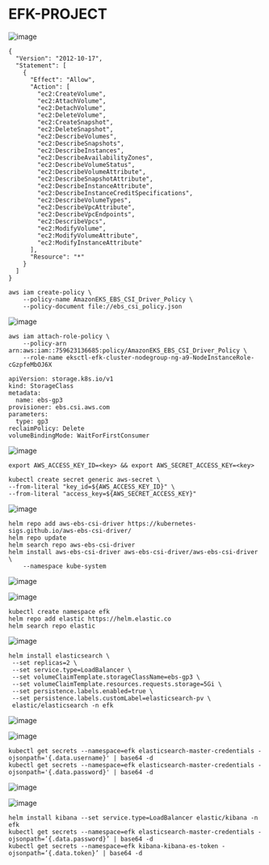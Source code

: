 # EFK-PROJECT


![image](https://github.com/user-attachments/assets/3f534e5a-14fa-47d7-9e73-37ecb2e073e6)

```
{
  "Version": "2012-10-17",
  "Statement": [
    {
      "Effect": "Allow",
      "Action": [
        "ec2:CreateVolume",
        "ec2:AttachVolume",
        "ec2:DetachVolume",
        "ec2:DeleteVolume",
        "ec2:CreateSnapshot",
        "ec2:DeleteSnapshot",
        "ec2:DescribeVolumes",
        "ec2:DescribeSnapshots",
        "ec2:DescribeInstances",
        "ec2:DescribeAvailabilityZones",
        "ec2:DescribeVolumeStatus",
        "ec2:DescribeVolumeAttribute",
        "ec2:DescribeSnapshotAttribute",
        "ec2:DescribeInstanceAttribute",
        "ec2:DescribeInstanceCreditSpecifications",
        "ec2:DescribeVolumeTypes",
        "ec2:DescribeVpcAttribute",
        "ec2:DescribeVpcEndpoints",
        "ec2:DescribeVpcs",
        "ec2:ModifyVolume",
        "ec2:ModifyVolumeAttribute",
        "ec2:ModifyInstanceAttribute"
      ],
      "Resource": "*"
    }
  ]
}
```

```
aws iam create-policy \
    --policy-name AmazonEKS_EBS_CSI_Driver_Policy \
    --policy-document file://ebs_csi_policy.json
```

![image](https://github.com/user-attachments/assets/b0dcd4e2-0b72-476b-9180-df272ecd3d53)



```
aws iam attach-role-policy \
    --policy-arn arn:aws:iam::759623136685:policy/AmazonEKS_EBS_CSI_Driver_Policy \
    --role-name eksctl-efk-cluster-nodegroup-ng-a9-NodeInstanceRole-cGzpfeMbOJ6X
```

```
apiVersion: storage.k8s.io/v1
kind: StorageClass
metadata:
  name: ebs-gp3
provisioner: ebs.csi.aws.com
parameters:
  type: gp3
reclaimPolicy: Delete
volumeBindingMode: WaitForFirstConsumer
```

![image](https://github.com/user-attachments/assets/9dad9913-3707-4686-87e0-55e4ec19aefb)

```
export AWS_ACCESS_KEY_ID=<key> && export AWS_SECRET_ACCESS_KEY=<key>

kubectl create secret generic aws-secret \
--from-literal "key_id=${AWS_ACCESS_KEY_ID}" \
--from-literal "access_key=${AWS_SECRET_ACCESS_KEY}"
```

![image](https://github.com/user-attachments/assets/424920bf-1521-4c3b-8974-b22293e2fc30)

```
helm repo add aws-ebs-csi-driver https://kubernetes-sigs.github.io/aws-ebs-csi-driver/
helm repo update
helm search repo aws-ebs-csi-driver
helm install aws-ebs-csi-driver aws-ebs-csi-driver/aws-ebs-csi-driver \
    --namespace kube-system
```

![image](https://github.com/user-attachments/assets/06fe713d-2346-46bc-a9d1-41f5f916d734)

![image](https://github.com/user-attachments/assets/b449a164-e14a-4e8b-b494-34f0fcd4bca4)


```
kubectl create namespace efk
helm repo add elastic https://helm.elastic.co
helm search repo elastic
```

![image](https://github.com/user-attachments/assets/cbd10d22-cdbc-48d4-ab8f-99ebc362e576)

```
helm install elasticsearch \
 --set replicas=2 \
 --set service.type=LoadBalancer \
 --set volumeClaimTemplate.storageClassName=ebs-gp3 \
 --set volumeClaimTemplate.resources.requests.storage=5Gi \
 --set persistence.labels.enabled=true \
 --set persistence.labels.customLabel=elasticsearch-pv \
 elastic/elasticsearch -n efk
```

![image](https://github.com/user-attachments/assets/9b8dabd3-130f-4809-9dfe-8716b508ac40)

![image](https://github.com/user-attachments/assets/6c23f4fe-ed07-4ba4-8269-29ecd119060d)

```
kubectl get secrets --namespace=efk elasticsearch-master-credentials -ojsonpath='{.data.username}' | base64 -d
kubectl get secrets --namespace=efk elasticsearch-master-credentials -ojsonpath='{.data.password}' | base64 -d
```

![image](https://github.com/user-attachments/assets/2d3d757a-c9c7-447c-b2fe-d9d733e0cdb6)

![image](https://github.com/user-attachments/assets/a8dc2e5b-d6bd-4471-8614-15aa7eb4c240)

```
helm install kibana --set service.type=LoadBalancer elastic/kibana -n efk
kubectl get secrets --namespace=efk elasticsearch-master-credentials -ojsonpath=’{.data.password}’ | base64 -d
kubectl get secrets --namespace=efk kibana-kibana-es-token -ojsonpath=’{.data.token}’ | base64 -d

```
























